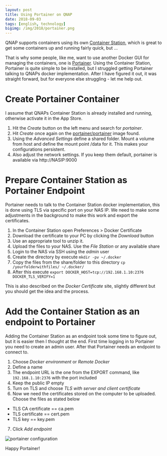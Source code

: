 ```yaml
---
layout: post
title: Using Portainer on QNAP
date: 2018-09-03
tags: [english, technology]
bigimg: /img/2018/portainer.png
---
```


QNAP supports containers using its own [Container Station](https://www.qnap.com/solution/container_station/), which is great to get some containers up and running fairly quick, but ...

That is why some people, like me, want to use another Docker GUI for managing the containers, one is [Portainer](https://portainer.io/). Using the Container Station, Portainer is quite simple to be installed, but I struggled getting Portainer talking to QNAPs docker implementation. After I have figured it out, it was straight forward, but for everyone else struggling - let me help out.

# Create Portainer Container
I assume that QNAPs Container Station is already installed and running, otherwise activate it in the App Store.

1. Hit the *Create* button on the left menu and search for *portainer*.
2. Hit *Create* once again on the [portainer/portainer](https://hub.docker.com/r/portainer/portainer/) image found.
3. Using the *Advanced Settings* define a shared folder. Mount a volume from host and define the mount point /data for it. This makes your configurations persistent.
4. Also adjust the network settings. If you keep them default, portainer is available via http://NASIP:9000

# Prepare Container Station as Portainer Endpoint
Portainer needs to talk to the Container Station docker implementation, this is done using TLS via specific port on your NAS IP. We need to make some adjustments in the background to make this work and export the certificates.

1. In the Container Station open Preferences > Docker Certificate
2. Download the certificate to your PC by clicking the *Download* button
3. Use an appropriate tool to unzip it.
4. Upload the files to your NAS. Use the *File Station* or any available share
5. Login to the NAS via SSH using the *admin* user
6. Create the directory by execute ```mkdir -pv ~/.docker```
7. Copy the files from the share/folder to this directory
    ```cp /yourfolderwithfiles/ ~/.docker/```
8. After this execute
   ```export DOCKER_HOST=tcp://192.168.1.10:2376 DOCKER_TLS_VERIFY=1```

This is also described on the *Docker Certificate* site, slightly different but you should get the idea and the process.

# Add the Container Station as an endpoint to Portainer
Adding the Container Station as an endpoint took some time to figure out, but it is easier then I thought at the end. First time logging in to Portainer you need to create an admin user. After that Portainer needs an endpoint to connect to.

1. Choose *Docker environment* or *Remote Docker*
2. Define a name
3. The endpoint URL is the one from the EXPORT command, like ```192.168.1.10:2376``` with the port included
4. Keep the public IP empty
5. Turn on TLS and choose *TLS with server and client certificate*
6. Now we need the certificates stored on the computer to be uploaded. Choose the files as stated below
 * TLS CA certificate == ca.pem
 * TLS certificate == cert.pem
 * TLS key == key.pem
7. Click *Add endpoint*

![portainer configuration](/img/2018/portainer-config.png)

Happy Portainer!